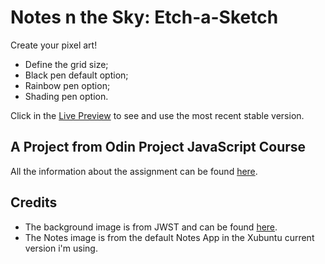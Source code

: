 # Notes n the Sky: Etch-a-Sketch

Create your pixel art!

+ Define the grid size;
+ Black pen default option;
+ Rainbow pen option;
+ Shading pen option.

Click in the [Live Preview](https://rodrigoapassos.github.io/etch-a-sketch/) to see and use the most recent stable version.

## A Project from Odin Project JavaScript Course

All the information about the assignment can be found [here](https://www.theodinproject.com/lessons/foundations-etch-a-sketch).

## Credits

+ The background image is from JWST and can be found [here](https://webb.nasa.gov/).
+ The Notes image is from the default Notes App in the Xubuntu current version i'm using.